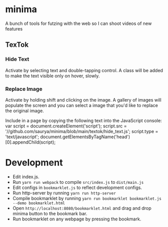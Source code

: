 # minima
A bunch of tools for futzing with the web so I can shoot videos of new features

## TexTok
### Hide Text
Activate by selecting text and double-tapping control. A class will be added to make the text visible only on hover, slowly.

### Replace Image 
Activate by holding shift and clicking on the image. A gallery of images will populate the screen and you can select a image that you'd like to replace the original image.

Include in a page by copying the following text into the JavaScript console:
   var script = document.createElement('script');
   script.src = '//github.com/saurya/minima/blob/main/textok/hide_text.js';
   script.type = 'text/javascript';
   document.getElementsByTagName('head')[0].appendChild(script);

# Development

- Edit index.js.
- Run `yarn run webpack` to compile `src/index.js` to `dist/main.js`
- Edit configs in `bookmarklet.js` to reflect development configs.
- Run http-server by running `yarn run http-server`
- Compile bookmarklet by running `yarn run bookmarklet bookmarklet.js --demo bookmarklet.html`
- Open `http://localhost:8080/bookmarklet.html` and drag and drop minima button to the bookmark bar.
- Run bookmarklet on any webpage by pressing the bookmark.
